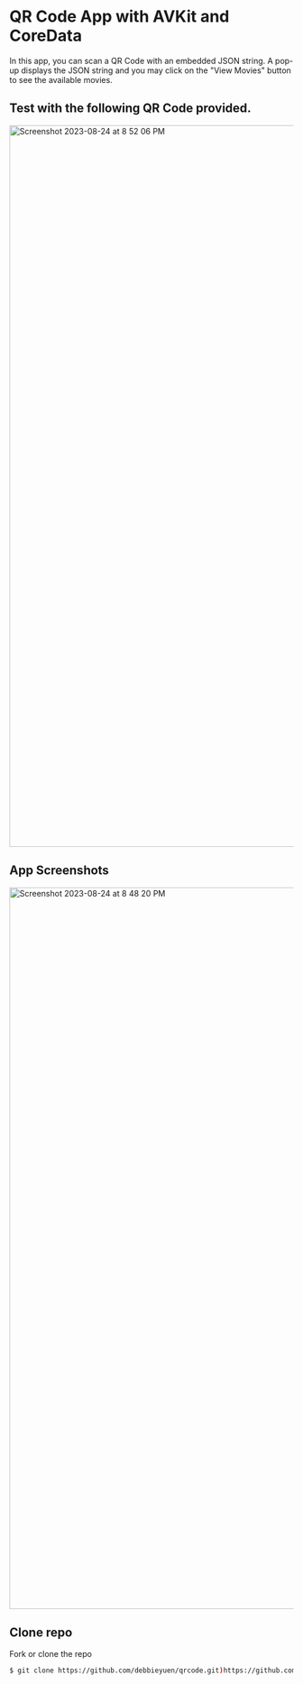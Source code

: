 # QR Code App with AVKit and CoreData
In this app, you can scan a QR Code with an embedded JSON string. A pop-up displays the JSON string and you may click on the "View Movies" button to see the available movies. 

## Test with the following QR Code provided.
<img width="1280" alt="Screenshot 2023-08-24 at 8 52 06 PM" src="https://github.com/debbieyuen/qrcode/assets/31296177/f5267be2-9293-4e4a-ae98-2e288ce83e49">

## App Screenshots
<img width="1280" alt="Screenshot 2023-08-24 at 8 48 20 PM" src="https://github.com/debbieyuen/qrcode/assets/31296177/21a89d20-a9e3-47a4-b571-01ac7945f42e">

## Clone repo
Fork or clone the repo
```bash
$ git clone https://github.com/debbieyuen/qrcode.git)https://github.com/debbieyuen/qrcode.git
```
